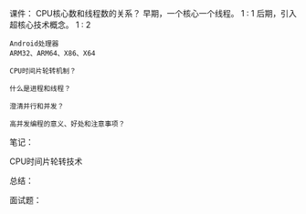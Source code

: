 课件：
    CPU核心数和线程数的关系？
    早期，一个核心一个线程。 1 : 1
    后期，引入超核心技术概念。 1 : 2

    Android处理器
    ARM32、ARM64、X86、X64

    CPU时间片轮转机制？

    什么是进程和线程？

    澄清并行和并发？

    高并发编程的意义、好处和注意事项？
    
    

笔记：

CPU时间片轮转技术

总结：

面试题：

